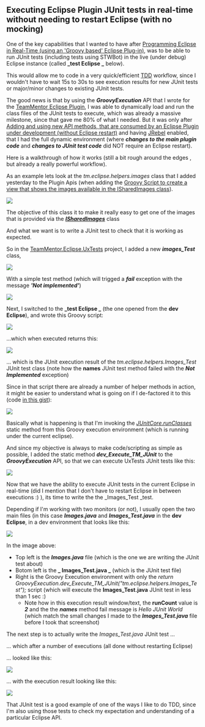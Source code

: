 ## Executing Eclipse Plugin JUnit tests in real-time without needing to restart Eclipse (with no mocking)

One of the key capabilities that I wanted to have after [Programming Eclipse in Real-Time (using an 'Groovy based' Eclipse Plug-in)](http://blog.diniscruz.com/2013/08/programming-eclipse-in-real-time-using.html), was to be able to run JUnit tests (including tests using STWBot)  in the live (under debug) Eclipse instance (called **_test Eclipse _** below).

This would allow me to code in a very quick/efficient [TDD](http://en.wikipedia.org/wiki/Test-driven_development) workflow, since I wouldn't have to wait 15s to 30s to see execution results for new JUnit tests or major/minor changes to existing JUnit tests.

The good news is that by using the **_GroovyExecution_** API that I wrote for the [TeamMentor Eclipse Plugin](http://installing%20eclipse%20plugin%20builder%2C%20accessing%20eclipse%20objects%20and%20adding%20a%20new%20menu%20item%20that%20opens%20owasp.org%20website/), I was able to dynamically load and run the class files of the JUnit tests to execute, which was already a massive milestone, since that gave me 80% of what I needed. But it was only after [Adding and using new API methods, that are consumed by an Eclipse Plugin under development (without Eclipse restart)](http://blog.diniscruz.com/2013/12/adding-and-using-new-api-methods-that.html) and having [JRebel](http://zeroturnaround.com/software/jrebel/) enabled, that I had the full dynamic environment (where **_changes to the main plugin code_** and **_changes to JUnit test code_** did NOT require an Eclipse restart).

Here is a walkthrough of how it works (still a bit rough around the edges , but already a really powerful workflow).  

As an example lets look at the _tm.eclipse.helpers.images_ class that I added yesterday to the Plugin Apis (when adding the [Groovy Script to create a view that shows the images available in the ISharedImages class](http://blog.diniscruz.com/2013/12/groovy-script-to-create-view-that-shows.html)).

![](images/Screen_Shot_2013-12-18_at_11_34_11.png)

The objective of this class it to make it really easy to get one of the images that is provided via the **_[ISharedImages](http://help.eclipse.org/indigo/ntopic/org.eclipse.platform.doc.isv/reference/api/org/eclipse/ui/ISharedImages.html)_** class

And what we want is to write a JUnit test to check that it is working as expected.

So in the [TeamMentor.Eclipse.UxTests](https://github.com/TeamMentor/TeamMentor_Eclipse_Plugin/tree/develop/TeamMentor.Eclipse.UxTests) project, I added a new **_images_Test_** class,

![](images/Screen_Shot_2013-12-18_at_11_37_43.png)

With a simple test method (which will trigged a **_fail_** exception with the message **_'Not implemented'_**)

![](images/Screen_Shot_2013-12-18_at_11_41_29.png)

Next, I switched to the **_test Eclipse _** (the one opened from the **dev Eclipse**), and wrote this Groovy script:

![](images/Screen_Shot_2013-12-18_at_12_14_45.png)

...which when executed returns this:

![](images/Screen_Shot_2013-12-18_at_12_14_58.png)

... which is the JUnit execution result of the _tm.eclipse.helpers.Images_Test_ JUnit test class (note how the **names** JUnit test method failed with the **_Not Implemented_** exception)

Since in that script there are already a number of helper methods in action, it might be easier to understand what is going on if I de-factored it to this (code [in this gist](https://gist.github.com/DinisCruz/8021684#file-2-de-factored-version-of-1-script-groovy)):

![](images/Screen_Shot_2013-12-18_at_12_34_35.png)

Basically what is happening is that I'm invoking the _[JUnitCore.runClasses](http://junit.sourceforge.net/javadoc/org/junit/runner/JUnitCore.html#runClasses(java.lang.Class...))_ static method from this Groovy execution environment (which is running under the current eclipse).

And since my objective is always to make code/scripting as simple as possible, I added the static method **_dev_Execute_TM_JUnit_** to the **_GroovyExecution_** API, so that we can execute UxTests JUnit tests like this:

![](images/Screen_Shot_2013-12-18_at_12_45_50.png)

Now that we have the ability to execute JUnit tests in the current Eclipse in real-time (did I mention that I don't have to restart Eclipse in between executions :)  ), its time to write the the _Images_Test _test.

Depending if I'm working with two monitors (or not), I usually open the two main files (in this case **_Images.java_** and **_Images_Test.java_** in the  **dev Eclipse**, in a dev environment that looks like this:

![](images/Screen_Shot_2013-12-18_at_12_54_04.png)

In the image above:

  * Top left is the **_Images.java_** file (which is the one we are writing the JUnit test about)
  * Botom left is the **_ Images_Test.java _** (which is the JUnit test file)
  * Right is the Groovy Execution environment with only the  _return GroovyExecution.dev_Execute_TM_JUnit("tm.eclipse.helpers.Images_Test");_ script (which will execute the **Images_Test.java** JUnit test in less than 1 sec :)
    * Note how in this execution result window/text, the **runCount** value is **_2_** and the the **_names_** method fail message is _Hello JUnit World_ (which match the small changes I made to the **_Images_Test.java_** file before I took that screenshot)

The next step is to actually write the _Images_Test.java_ JUnit test ...

... which after a number of executions (all done without restarting Eclipse)

... looked like this:

![](images/Screen_Shot_2013-12-18_at_13_15_25.png)

... with the execution result looking like this:

![](images/Screen_Shot_2013-12-18_at_13_16_04.png)

That JUnit test is a good example of one of the ways I like to do TDD, since I'm also using those tests to check my expectation and understanding of a particular Eclipse API.
